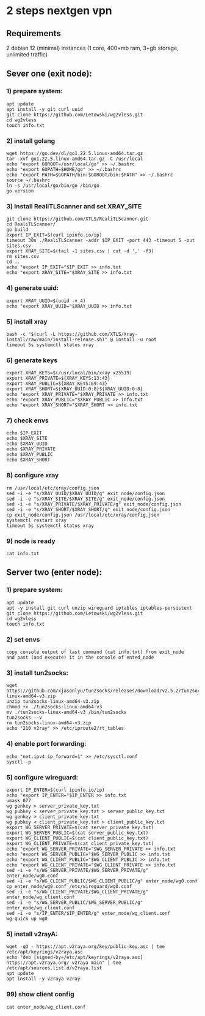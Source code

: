 # 2 steps nextgen vpn

## Requirements
2 debian 12 (minimal) instances (1 core, 400+mb ram, 3+gb storage, unlimited traffic)

## Sever one (exit node):
### 1) prepare system:
    apt update
    apt install -y git curl uuid
    git clone https://github.com/Letowski/wg2vless.git
    cd wg2vless
    touch info.txt
### 2) install golang
    wget https://go.dev/dl/go1.22.5.linux-amd64.tar.gz
    tar -xvf go1.22.5.linux-amd64.tar.gz -C /usr/local
    echo "export GOROOT=/usr/local/go" >> ~/.bashrc
    echo "export GOPATH=$HOME/go" >> ~/.bashrc
    echo "export PATH=$GOPATH/bin:$GOROOT/bin:$PATH" >> ~/.bashrc
    source ~/.bashrc
    ln -s /usr/local/go/bin/go /bin/go
    go version
### 3) install RealiTLScanner and set XRAY_SITE
    git clone https://github.com/XTLS/RealiTLScanner.git
    cd RealiTLScanner/
    go build
    export IP_EXIT=$(curl ipinfo.io/ip)
    timeout 30s ./RealiTLScanner -addr $IP_EXIT -port 443 -timeout 5 -out sites.csv
    export XRAY_SITE=$(tail -1 sites.csv | cut -d ',' -f3)
    rm sites.csv
    cd ..
    echo "export IP_EXIT="$IP_EXIT >> info.txt
    echo "export XRAY_SITE="$XRAY_SITE >> info.txt
### 4) generate uuid:
    export XRAY_UUID=$(uuid -v 4)
    echo "export XRAY_UUID="$XRAY_UUID >> info.txt
### 5) install xray
    bash -c "$(curl -L https://github.com/XTLS/Xray-install/raw/main/install-release.sh)" @ install -u root
    timeout 5s systemctl status xray
### 6) generate keys
    export XRAY_KEYS=$(/usr/local/bin/xray x25519)
    export XRAY_PRIVATE=${XRAY_KEYS:13:43}
    export XRAY_PUBLIC=${XRAY_KEYS:69:43}
    export XRAY_SHORT=${XRAY_UUID:0:8}${XRAY_UUID:0:8}
    echo "export XRAY_PRIVATE="$XRAY_PRIVATE >> info.txt
    echo "export XRAY_PUBLIC="$XRAY_PUBLIC >> info.txt
    echo "export XRAY_SHORT="$XRAY_SHORT >> info.txt
### 7) check envs
    echo $IP_EXIT
    echo $XRAY_SITE
    echo $XRAY_UUID
    echo $XRAY_PRIVATE
    echo $XRAY_PUBLIC
    echo $XRAY_SHORT
### 8) configure xray
    rm /usr/local/etc/xray/config.json
    sed -i -e "s/XRAY_UUID/$XRAY_UUID/g" exit_node/config.json
    sed -i -e "s/XRAY_SITE/$XRAY_SITE/g" exit_node/config.json
    sed -i -e "s/XRAY_PRIVATE/$XRAY_PRIVATE/g" exit_node/config.json
    sed -i -e "s/XRAY_SHORT/$XRAY_SHORT/g" exit_node/config.json
    cp exit_node/config.json /usr/local/etc/xray/config.json
    systemctl restart xray
    timeout 5s systemctl status xray
### 9) node is ready
    cat info.txt

## Server two (enter node):
### 1) prepare system:
    apt update
    apt -y install git curl unzip wireguard iptables iptables-persistent
    git clone https://github.com/Letowski/wg2vless.git
    cd wg2vless
    touch info.txt
### 2) set envs
    copy console output of last command (cat info.txt) from exit_node
    and past (and execute) it in the console of ented_node
### 3) install tun2socks:
    wget https://github.com/xjasonlyu/tun2socks/releases/download/v2.5.2/tun2socks-linux-amd64-v3.zip
    unzip tun2socks-linux-amd64-v3.zip
    chmod +x ./tun2socks-linux-amd64-v3
    mv ./tun2socks-linux-amd64-v3 /bin/tun2socks
    tun2socks --v
    rm tun2socks-linux-amd64-v3.zip
    echo "210 v2ray" >> /etc/iproute2/rt_tables
### 4) enable port forwarding:
    echo "net.ipv4.ip_forward=1" >> /etc/sysctl.conf
    sysctl -p
### 5) configure wireguard:
    export IP_ENTER=$(curl ipinfo.io/ip)
    echo "export IP_ENTER="$IP_ENTER >> info.txt
    umask 077
    wg genkey > server_private_key.txt
    wg pubkey < server_private_key.txt > server_public_key.txt
    wg genkey > client_private_key.txt
    wg pubkey < client_private_key.txt > client_public_key.txt
    export WG_SERVER_PRIVATE=$(cat server_private_key.txt)
    export WG_SERVER_PUBLIC=$(cat server_public_key.txt)
    export WG_CLIENT_PUBLIC=$(cat client_public_key.txt)
    export WG_CLIENT_PRIVATE=$(cat client_private_key.txt)
    echo "export WG_SERVER_PRIVATE="$WG_SERVER_PRIVATE >> info.txt
    echo "export WG_SERVER_PUBLIC="$WG_SERVER_PUBLIC >> info.txt
    echo "export WG_CLIENT_PUBLIC="$WG_CLIENT_PUBLIC >> info.txt
    echo "export WG_CLIENT_PRIVATE="$WG_CLIENT_PRIVATE >> info.txt
    sed -i -e "s/WG_SERVER_PRIVATE/$WG_SERVER_PRIVATE/g" enter_node/wg0.conf
    sed -i -e "s/WG_CLIENT_PUBLIC/$WG_CLIENT_PUBLIC/g" enter_node/wg0.conf
    cp enter_node/wg0.conf /etc/wireguard/wg0.conf
    sed -i -e "s/WG_CLIENT_PRIVATE/$WG_CLIENT_PRIVATE/g" enter_node/wg_client.conf
    sed -i -e "s/WG_SERVER_PUBLIC/$WG_SERVER_PUBLIC/g" enter_node/wg_client.conf
    sed -i -e "s/IP_ENTER/$IP_ENTER/g" enter_node/wg_client.conf
    wg-quick up wg0
### 5) install v2rayA:
    wget -qO - https://apt.v2raya.org/key/public-key.asc | tee /etc/apt/keyrings/v2raya.asc
    echo "deb [signed-by=/etc/apt/keyrings/v2raya.asc] https://apt.v2raya.org/ v2raya main" | tee /etc/apt/sources.list.d/v2raya.list
    apt update
    apt install -y v2raya v2ray
### 99) show client config
    cat enter_node/wg_client.conf


